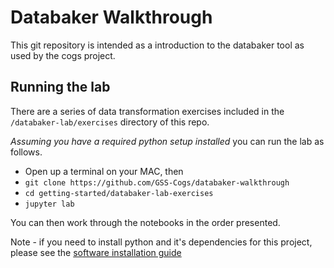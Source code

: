 
# Databaker Walkthrough

This git repository is intended as a introduction to the databaker tool as used by the cogs project.

## Running the lab

There are a series of data transformation exercises included in the `/databaker-lab/exercises` directory of this repo.

*Assuming you have a required python setup installed* you can run the lab as follows.

* Open up a terminal on your MAC, then
* `git clone https://github.com/GSS-Cogs/databaker-walkthrough`
* `cd getting-started/databaker-lab-exercises`
* `jupyter lab`

You can then work through the notebooks in the order presented.

Note - if you need to install python and it's dependencies for this project, please see the [software installation guide](https://github.com/GSS-Cogs/gss-data-docs/wiki/Software-Installation-Guide)
